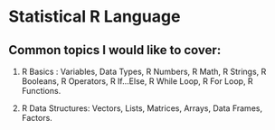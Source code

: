 # Statistical R Language
## Common topics I would like to cover:
1. R Basics :
   Variables, Data Types, R Numbers, R Math, R Strings, R Booleans, R Operators, R If...Else, R While Loop, R For Loop, R Functions.
   
2. R Data Structures:
   Vectors, Lists, Matrices, Arrays, Data Frames, Factors.


